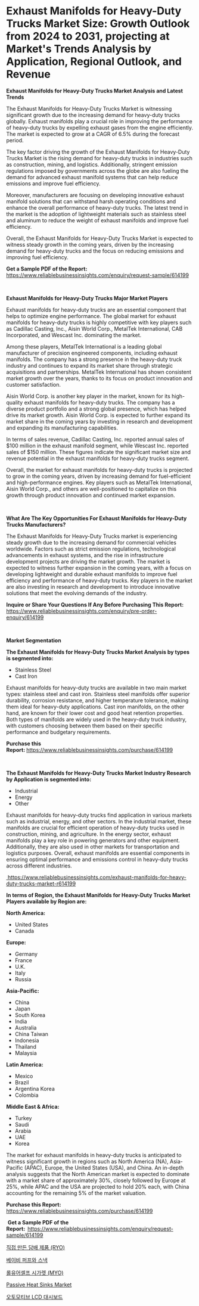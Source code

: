 <p><h1>Exhaust Manifolds for Heavy-Duty Trucks Market Size: Growth Outlook from 2024 to 2031, projecting at Market's Trends Analysis by Application, Regional Outlook, and Revenue</h1></p><p><strong>Exhaust Manifolds for Heavy-Duty Trucks Market Analysis and Latest Trends</strong></p>
<p><p>The Exhaust Manifolds for Heavy-Duty Trucks Market is witnessing significant growth due to the increasing demand for heavy-duty trucks globally. Exhaust manifolds play a crucial role in improving the performance of heavy-duty trucks by expelling exhaust gases from the engine efficiently. The market is expected to grow at a CAGR of 6.5% during the forecast period.</p><p>The key factor driving the growth of the Exhaust Manifolds for Heavy-Duty Trucks Market is the rising demand for heavy-duty trucks in industries such as construction, mining, and logistics. Additionally, stringent emission regulations imposed by governments across the globe are also fueling the demand for advanced exhaust manifold systems that can help reduce emissions and improve fuel efficiency.</p><p>Moreover, manufacturers are focusing on developing innovative exhaust manifold solutions that can withstand harsh operating conditions and enhance the overall performance of heavy-duty trucks. The latest trend in the market is the adoption of lightweight materials such as stainless steel and aluminum to reduce the weight of exhaust manifolds and improve fuel efficiency.</p><p>Overall, the Exhaust Manifolds for Heavy-Duty Trucks Market is expected to witness steady growth in the coming years, driven by the increasing demand for heavy-duty trucks and the focus on reducing emissions and improving fuel efficiency.</p></p>
<p><strong>Get a Sample PDF of the Report:&nbsp;</strong> <a href="https://www.reliablebusinessinsights.com/enquiry/request-sample/614199">https://www.reliablebusinessinsights.com/enquiry/request-sample/614199</a></p>
<p>&nbsp;</p>
<p><strong>Exhaust Manifolds for Heavy-Duty Trucks Major Market Players</strong></p>
<p><p>Exhaust manifolds for heavy-duty trucks are an essential component that helps to optimize engine performance. The global market for exhaust manifolds for heavy-duty trucks is highly competitive with key players such as Cadillac Casting, Inc., Aisin World Corp., MetalTek International, CAB Incorporated, and Wescast Inc. dominating the market.</p><p>Among these players, MetalTek International is a leading global manufacturer of precision engineered components, including exhaust manifolds. The company has a strong presence in the heavy-duty truck industry and continues to expand its market share through strategic acquisitions and partnerships. MetalTek International has shown consistent market growth over the years, thanks to its focus on product innovation and customer satisfaction.</p><p>Aisin World Corp. is another key player in the market, known for its high-quality exhaust manifolds for heavy-duty trucks. The company has a diverse product portfolio and a strong global presence, which has helped drive its market growth. Aisin World Corp. is expected to further expand its market share in the coming years by investing in research and development and expanding its manufacturing capabilities.</p><p>In terms of sales revenue, Cadillac Casting, Inc. reported annual sales of $100 million in the exhaust manifold segment, while Wescast Inc. reported sales of $150 million. These figures indicate the significant market size and revenue potential in the exhaust manifolds for heavy-duty trucks segment.</p><p>Overall, the market for exhaust manifolds for heavy-duty trucks is projected to grow in the coming years, driven by increasing demand for fuel-efficient and high-performance engines. Key players such as MetalTek International, Aisin World Corp., and others are well-positioned to capitalize on this growth through product innovation and continued market expansion.</p></p>
<p>&nbsp;</p>
<p><strong>What Are The Key Opportunities For Exhaust Manifolds for Heavy-Duty Trucks Manufacturers?</strong></p>
<p><p>The Exhaust Manifolds for Heavy-Duty Trucks market is experiencing steady growth due to the increasing demand for commercial vehicles worldwide. Factors such as strict emission regulations, technological advancements in exhaust systems, and the rise in infrastructure development projects are driving the market growth. The market is expected to witness further expansion in the coming years, with a focus on developing lightweight and durable exhaust manifolds to improve fuel efficiency and performance of heavy-duty trucks. Key players in the market are also investing in research and development to introduce innovative solutions that meet the evolving demands of the industry.</p></p>
<p><strong>Inquire or Share Your Questions If Any Before Purchasing This Report:</strong> <a href="https://www.reliablebusinessinsights.com/enquiry/pre-order-enquiry/614199">https://www.reliablebusinessinsights.com/enquiry/pre-order-enquiry/614199</a></p>
<p>&nbsp;</p>
<p><strong>Market Segmentation</strong></p>
<p><strong>The Exhaust Manifolds for Heavy-Duty Trucks Market Analysis by types is segmented into:</strong></p>
<p><ul><li>Stainless Steel</li><li>Cast Iron</li></ul></p>
<p><p>Exhaust manifolds for heavy-duty trucks are available in two main market types: stainless steel and cast iron. Stainless steel manifolds offer superior durability, corrosion resistance, and higher temperature tolerance, making them ideal for heavy-duty applications. Cast iron manifolds, on the other hand, are known for their lower cost and good heat retention properties. Both types of manifolds are widely used in the heavy-duty truck industry, with customers choosing between them based on their specific performance and budgetary requirements.</p></p>
<p><strong>Purchase this Report:&nbsp;</strong><a href="https://www.reliablebusinessinsights.com/purchase/614199">https://www.reliablebusinessinsights.com/purchase/614199</a></p>
<p>&nbsp;</p>
<p><strong>The Exhaust Manifolds for Heavy-Duty Trucks Market Industry Research by Application is segmented into:</strong></p>
<p><ul><li>Industrial</li><li>Energy</li><li>Other</li></ul></p>
<p><p>Exhaust manifolds for heavy-duty trucks find application in various markets such as industrial, energy, and other sectors. In the industrial market, these manifolds are crucial for efficient operation of heavy-duty trucks used in construction, mining, and agriculture. In the energy sector, exhaust manifolds play a key role in powering generators and other equipment. Additionally, they are also used in other markets for transportation and logistics purposes. Overall, exhaust manifolds are essential components in ensuring optimal performance and emissions control in heavy-duty trucks across different industries.</p></p>
<p><a href="https://www.reliablebusinessinsights.com/exhaust-manifolds-for-heavy-duty-trucks-market-r614199">&nbsp;https://www.reliablebusinessinsights.com/exhaust-manifolds-for-heavy-duty-trucks-market-r614199</a></p>
<p><strong>In terms of Region, the Exhaust Manifolds for Heavy-Duty Trucks Market Players available by Region are:</strong></p>
<p>
    <p> <strong> North America: </strong>
        <ul>
            <li>United States</li>
            <li>Canada</li>
        </ul>
        </p> 
    <p> <strong> Europe: </strong>
        <ul>
            <li>Germany</li>
            <li>France</li>
            <li>U.K.</li>
            <li>Italy</li>
            <li>Russia</li>
        </ul>
        </p> 
    <p> <strong> Asia-Pacific: </strong>
        <ul>
            <li>China</li>
            <li>Japan</li>
            <li>South Korea</li>
            <li>India</li>
            <li>Australia</li>
            <li>China Taiwan</li>
            <li>Indonesia</li>
            <li>Thailand</li>
            <li>Malaysia</li>
        </ul>
        </p> 
    <p> <strong> Latin America: </strong>
        <ul>
            <li>Mexico</li>
            <li>Brazil</li>
            <li>Argentina Korea</li>
            <li>Colombia</li>
        </ul>
        </p> 
    <p> <strong> Middle East & Africa: </strong>
        <ul>
            <li>Turkey</li>
            <li>Saudi</li>
            <li>Arabia</li>
            <li>UAE</li>
            <li>Korea</li>
        </ul>
    </p>
    </p>
<p><p>The market for exhaust manifolds in heavy-duty trucks is anticipated to witness significant growth in regions such as North America (NA), Asia-Pacific (APAC), Europe, the United States (USA), and China. An in-depth analysis suggests that the North American market is expected to dominate with a market share of approximately 30%, closely followed by Europe at 25%, while APAC and the USA are projected to hold 20% each, with China accounting for the remaining 5% of the market valuation.</p></p>
<p><strong>Purchase this Report: </strong><a href="https://www.reliablebusinessinsights.com/purchase/614199">https://www.reliablebusinessinsights.com/purchase/614199</a></p>
<p>&nbsp;<strong>Get a Sample PDF of the Report:&nbsp;&nbsp;</strong><a href="https://www.reliablebusinessinsights.com/enquiry/request-sample/614199">https://www.reliablebusinessinsights.com/enquiry/request-sample/614199</a></p>
<p><strong></strong></p>
<p><p><a href="https://github.com/nicolaseller56452023/Market-Research-Report-List-1/blob/main/348308091157.md">직접 만든 담배 제품 (RYO)</a></p><p><a href="https://medium.com/@munchkin678568/%EB%B2%A0%EC%9D%B4%EB%B9%84-%ED%8D%BC%ED%94%84%EC%99%80-%EC%8A%A4%EB%82%B5-%EC%8B%9C%EC%9E%A5-%EC%8B%9C%EC%9E%A5-cagr-%EC%8B%9C%EC%9E%A5-%EB%8F%99%ED%96%A5-%EB%B0%8F-%EC%84%B1%EC%9E%A5-%EC%A0%84%EB%9E%B5%EC%97%90-%EB%8C%80%ED%95%9C-%ED%86%B5%EC%B0%B0%EB%A0%A5-68b22a2d2872">베이비 퍼프와 스낵</a></p><p><a href="https://github.com/jntpkh496620/Market-Research-Report-List-2/blob/main/362913991158.md">롤유어셀프 시가렛 (MYO)</a></p><p><a href="https://issuu.com/reportprime-2/docs/passive-heat-sinks-market-size-2030.pptx">Passive Heat Sinks Market</a></p><p><a href="https://medium.com/@tammyholmes1955/%EC%9E%90%EB%8F%99%EC%B0%A8-lcd-%EB%8C%80%EC%8B%9C%EB%B3%B4%EB%93%9C-%EC%8B%9C%EC%9E%A5-%EB%B6%84%EC%84%9D-%EB%B0%8F-2024%EB%85%84%EB%B6%80%ED%84%B0-2031%EB%85%84%EA%B9%8C%EC%A7%80%EC%9D%98-%EA%B7%9C%EB%AA%A8-%EC%98%88%EC%B8%A1-f4626ad0f2b3">오토모티브 LCD 대시보드</a></p></p>